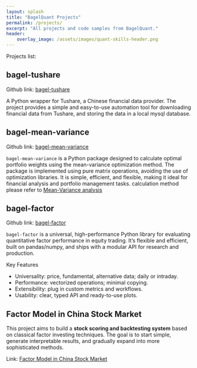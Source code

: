 ```yaml
---
layout: splash
title: "BagelQuant Projects"
permalink: /projects/
excerpt: "All projects and code samples from BagelQuant."
header: 
    overlay_image: /assets/images/quant-skills-header.png
---
```


Projects list:

## bagel-tushare

Github link: [bagel-tushare](https://github.com/bagelquant/bagel-tushare)

A Python wrapper for Tushare, a Chinese financial data provider. The project provides a simple and easy-to-use automation tool for downloading financial data from Tushare, and storing the data in a local mysql database.

## bagel-mean-variance

Github link: [bagel-mean-variance](https://github.com/bagelquant/bagel-mean-variance)

`bagel-mean-variance` is a Python package designed to calculate optimal portfolio weights using the mean-variance optimization method. The package is implemented using pure matrix operations, avoiding the use of optimization libraries. It is simple, efficient, and flexible, making it ideal for financial analysis and portfolio management tasks. calculation method please refer to [Mean-Variance analysis](https://bagelquant.com/mean-variance/)

## bagel-factor

Github link: [bagel-factor](https://github.com/bagelquant/bagel-factor)

`bagel-factor` is a universal, high-performance Python library for evaluating quantitative factor performance in equity trading. It’s flexible and efficient, built on pandas/numpy, and ships with a modular API for research and production.

Key Features

- Universality: price, fundamental, alternative data; daily or intraday.
- Performance: vectorized operations; minimal copying.
- Extensibility: plug in custom metrics and workflows.
- Usability: clear, typed API and ready-to-use plots.

## Factor Model in China Stock Market

This project aims to build a **stock scoring and backtesting system** based on classical factor investing techniques. The goal is to start simple, generate interpretable results, and gradually expand into more sophisticated methods.

Link: [Factor Model in China Stock Market](https://bagelquant.com/factor-model-in-china/)

